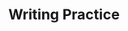 ---
title: Writing Practice

source:
- title: Common Core Basics
  subject: Social Studies
  chapter: 4
  toc_type: Lesson Review
  toc_number: 4.3
  pages: 164 - 169

questions:
  - number: 1
    text: >
      Write a paragraph defining the terms politician and diplomat. In your paragraph. explain how politicians are similar to diplomats and how they are different. Use terms such as both and in contrast.
    choice:
      - option: blank
    answer:
      - text: 
        
layout: cc_review
---